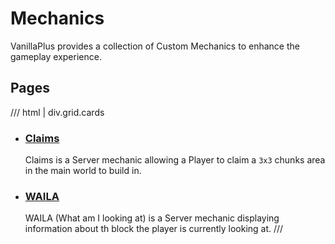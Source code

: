 # Mechanics

VanillaPlus provides a collection of Custom Mechanics to enhance the gameplay experience.

## Pages

/// html | div.grid.cards
-   ### [Claims](claims.md)
    
    Claims is a Server mechanic allowing a Player to claim a `3x3` chunks area in the main world to build in.

-   ### [WAILA](waila.md)
    
    WAILA (What am I looking at) is a Server mechanic displaying information about th block the player is currently looking at.
///